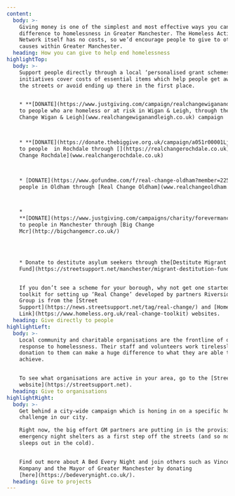 ```yaml
---
content:
  body: >-
    Giving money is one of the simplest and most effective ways you can make a
    difference to homelessness in Greater Manchester. The Homeless Action
    Network itself has no costs, so we’d encourage people to give to other
    causes within Greater Manchester.
  heading: How you can give to help end homelessness
highlightTop:
  body: >-
    Support people directly through a local ‘personalised grant schemes’. These
    initiatives cover costs of essential items which help people get away from
    the streets or avoid ending up there in the first place.


    * **[DONATE](https://www.justgiving.com/campaign/realchangewiganandleigh)**
    to people who are homeless or at risk in Wigan & Leigh, through the [Real
    Change Wigan & Leigh](www.realchangewiganandleigh.co.uk) campaign



    * **[DONATE](https://donate.thebiggive.org.uk/campaign/a051r00001LjKtPAAV)**
    to people  in Rochdale through [](https://realchangerochdale.co.uk)[Real
    Change Rochdale](www.realchangerochdale.co.uk)



    * [DONATE](https://www.gofundme.com/f/real-change-oldham?member=2251952) to
    people in Oldham through [Real Change Oldham](www.realchangeoldham.co.uk)



    *
    **[DONATE](https://www.justgiving.com/campaigns/charity/forevermanchester/bigchangemcr)**
    to people in Manchester through [Big Change
    Mcr](http://bigchangemcr.co.uk/)   




    * Donate to destitute asylum seekers through the[Destitute Migrant Relief
    Fund](https://streetsupport.net/manchester/migrant-destitution-fund/)


    If you don’t see a scheme for your borough, why not get one started? A
    toolkit for setting up ‘Real Change’ developed by partners Riverside Housing
    Group is from the [Street
    Support](https://news.streetsupport.net/tag/real-change/) and [Homeless
    Link](https://www.homeless.org.uk/real-change-toolkit) websites.
  heading: Give directly to people
highlightLeft:
  body: >-
    Local community and charitable organisations are the frontline of our
    response to homelessness. Their staff and volunteers work tirelessly, and a
    donation to them can make a huge difference to what they are able to
    achieve.


    To see what organisations are active in your area, go to the [Street Support
    website](https://streetsupport.net).
  heading: Give to organisations
highlightRight:
  body: >-
    Get behind a city-wide campaign which is honing in on a specific homeless
    challenge in our city.

    Right now, the big effort GM partners are putting in is the provision of
    emergency night shelters as a first step off the streets (and so no one
    sleeps out in the cold).


    Find out more about A Bed Every Night and join others such as Vincent
    Kompany and the Mayor of Greater Manchester by donating
    [here](https://bedeverynight.co.uk/).
  heading: Give to projects
---
```


